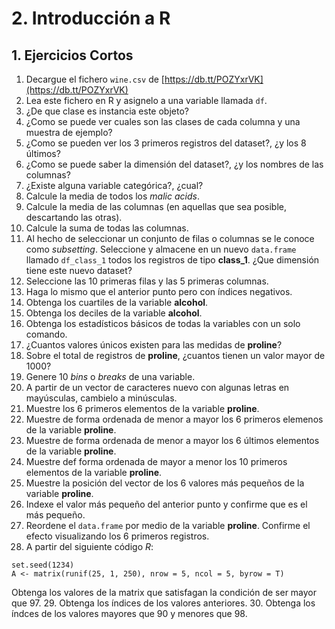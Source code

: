 # 2. Introducción a R

## 1. Ejercicios Cortos

1. Decargue el fichero `wine.csv` de
[https://db.tt/POZYxrVK](https://db.tt/POZYxrVK)
2. Lea este fichero en R y asignelo a una variable llamada `df`.
3. ¿De que clase es instancia este objeto?
4. ¿Como se puede ver cuales son las clases de cada columna y una muestra de
ejemplo?
5. ¿Como se pueden ver los 3 primeros registros del dataset?,
¿y los 8 últimos?
6. ¿Como se puede saber la dimensión del dataset?, ¿y los nombres de las
columnas?
7. ¿Existe alguna variable categórica?, ¿cual?
8. Calcule la media de todos los _malic acids_.
9. Calcule la media de las columnas (en aquellas que sea posible, descartando
las otras).
10. Calcule la suma de todas las columnas.
11. Al hecho de seleccionar un conjunto de filas o columnas se le conoce como
_subsetting_. Seleccione y almacene en un nuevo `data.frame` llamado
`df_class_1` todos los registros de tipo __class_1__. ¿Que dimensión tiene
este nuevo dataset?
12. Seleccione las 10 primeras filas y las 5 primeras columnas.
13. Haga lo mismo que el anterior punto pero con índices negativos.
14. Obtenga los cuartiles de la variable __alcohol__.
15. Obtenga los deciles de la variable __alcohol__.
16. Obtenga los estadísticos básicos de todas la variables con un solo
comando.
17. ¿Cuantos valores únicos existen para las medidas de __proline__?
18. Sobre el total de registros de __proline__, ¿cuantos tienen un valor mayor
de 1000?
19. Genere 10 _bins_ o _breaks_ de una variable.
20. A partir de un vector de caracteres nuevo con algunas letras en
mayúsculas, cambielo a minúsculas.
21. Muestre los 6 primeros elementos de la variable __proline__.
22. Muestre de forma ordenada de menor a mayor los 6 primeros elemenos de la
variable __proline__.
23. Muestre de forma ordenada de menor a mayor los 6 últimos elementos de la
variable __proline__.
24. Muestre def forma ordenada de mayor a menor los 10 primeros elementos de
la variable __proline__.
25. Muestre la posición del vector de los 6 valores más pequeños de la
variable __proline__.
26. Indexe el valor más pequeño del anterior punto y confirme que es el más
pequeño.
27. Reordene el `data.frame` por medio de la variable __proline__. Confirme el
efecto visualizando los 6 primeros registros.
28. A partir del siguiente código _R_:
```{r}
set.seed(1234)
A <- matrix(runif(25, 1, 250), nrow = 5, ncol = 5, byrow = T)
```
Obtenga los valores de la matrix que satisfagan la condición de ser mayor
que 97.
29. Obtenga los índices de los valores anteriores.
30. Obtenga los índces de los valores mayores que 90 y menores que 98. 